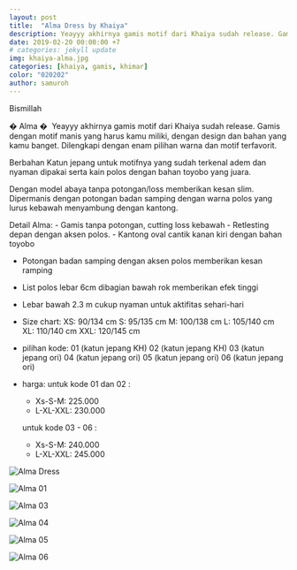 ```yaml
---
layout: post
title:  "Alma Dress by Khaiya"
description: ‌Yeayyy akhirnya gamis motif dari Khaiya sudah release. Gamis dengan motif manis yang harus kamu miliki, dengan design dan bahan yang kamu banget. Dilengkapi dengan enam pilihan warna dan motif terfavorit, mulai dari harga 225.000.
date: 2019-02-20 00:00:00 +7
# categories: jekyll update
img: khaiya-alma.jpg
categories: [khaiya, gamis, khimar]
color: "020202"
author: samuroh
---
```

Bismillah

� Alma �
‌
‌Yeayyy akhirnya gamis motif dari Khaiya sudah release. Gamis dengan motif manis yang harus kamu miliki, dengan design dan bahan yang kamu banget. Dilengkapi dengan enam pilihan warna dan motif terfavorit.


‌Berbahan Katun jepang untuk motifnya yang sudah terkenal adem dan nyaman dipakai serta kain polos dengan bahan toyobo yang juara.
‌

‌Dengan model abaya tanpa potongan/loss memberikan kesan slim. Dipermanis dengan potongan badan samping dengan warna polos yang lurus kebawah menyambung dengan kantong. 
‌

‌Detail Alma: 
‌- Gamis tanpa potongan, cutting loss kebawah
‌- Retlesting depan dengan aksen polos.
‌- Kantong oval cantik kanan kiri dengan bahan toyobo
- Potongan badan samping dengan aksen polos memberikan kesan ramping
- List polos lebar 6cm dibagian bawah rok memberikan efek tinggi
- Lebar bawah 2.3 m cukup nyaman untuk aktifitas sehari-hari
- Size chart:
  XS: 90/134 cm 
  S: 95/135 cm
  M: 100/138 cm
  L: 105/140 cm
  XL: 110/140 cm
  XXL: 120/145 cm
- pilihan kode:
  01 (katun jepang KH)
  02 (katun jepang KH)
  03 (katun jepang ori)
  04 (katun jepang ori)
  05 (katun jepang ori)
  06 (katun jepang ori)
- harga:
  untuk kode 01 dan 02 :
    - Xs-S-M: 225.000
    - L-XL-XXL: 230.000

  untuk kode 03 - 06 :
    - Xs-S-M: 240.000
    - L-XL-XXL: 245.000


![Alma Dress](https://scontent-sin6-2.xx.fbcdn.net/v/t1.0-9/52863974_2126130637680018_4884518408541962240_n.jpg?_nc_cat=104&_nc_eui2=AeG__z9MR3zGmIFiGFTd_HqFU6eWANukbIrPNris-2CK-zU1IpYWGxDvRZfpsfenVGxKlkCQ0lSRO2zdVWqz3gG5QNowOFza1BpNZk76N-yWNg&_nc_ht=scontent-sin6-2.xx&oh=4f7c24898eaf109c92877faee75774e8&oe=5CED669C)

![Alma 01](https://scontent-sin6-2.xx.fbcdn.net/v/t1.0-9/52669958_2126130774346671_8945107750061342720_n.jpg?_nc_cat=102&_nc_eui2=AeGDUuYoHWt8Jg9zaJrS6sglO7uQoiLHMOG00MhT4cczxiaOwpJeagM3PsXW5DErTPAzLDWfBzSDLuAeF-EU0uEcOpxb51EoRaMz__Y13YLpoQ&_nc_ht=scontent-sin6-2.xx&oh=517882e8170f1168426f5dc6b067228f&oe=5CED83AD)

![Alma 03](https://scontent-sin6-2.xx.fbcdn.net/v/t1.0-9/52694967_2126130744346674_1048370077792993280_n.jpg?_nc_cat=101&_nc_eui2=AeE4q3cZkGIWhjPAEDFsiJ_Fyr_Fu5YEE_5eReK8gM4lyyCOp9B_3K7eGvqVVSL1E_45sUpDiOJ9vC5uCfkyHYlTPEUgfoQyXIoRsf5GSRbWxw&_nc_ht=scontent-sin6-2.xx&oh=fb345c310003d3bceefaa8d56fa00bbd&oe=5CEB4CD8)

![Alma 04](https://scontent-sin6-2.xx.fbcdn.net/v/t1.0-9/52649430_2126130877679994_8803536428165234688_n.jpg?_nc_cat=110&_nc_eui2=AeFvd1qi4Q_YQVoXeRgZq8PlbfnroA1BMy4YQMyStSRL0ZJ7jnM1OnWGbnjbCkDw3qAGgxfc-CcC8cPFVBbIUWkHAoTCEkxK27IfU45412sPNA&_nc_ht=scontent-sin6-2.xx&oh=8e23a93aefe1ff8aae584ed75ab5ac03&oe=5CEF5174)

![Alma 05](https://scontent-sin6-2.xx.fbcdn.net/v/t1.0-9/52360319_2126130704346678_4847938154902061056_n.jpg?_nc_cat=104&_nc_eui2=AeFJ7qyp-WqqbOvYY3OBoDIXjx9Z7hfhlanbWcsdE-ROTHPCISU5sBQ_DU_aRJ1Qkx8LiFWrdo_yXZeFqAjjiLB44lfaMrnN5qvOQjz62yJYuQ&_nc_ht=scontent-sin6-2.xx&oh=5dc27f636bcced1bb4051f22a471965c&oe=5CF58F4E)


![Alma 06](https://scontent-sin6-2.xx.fbcdn.net/v/t1.0-9/52333362_2126130847679997_3657838936639668224_n.jpg?_nc_cat=104&_nc_eui2=AeF9d80TOT4LyzDG3GoZOgKX-ymagsDBIMHpd5RQHzrJ3MPrZzf2I05xBguvRaOtArskrUJeeTsrEDQytGqIJ9auiDAQNRKOIPGMuJmxYXBXHg&_nc_ht=scontent-sin6-2.xx&oh=4d48b502759ba1ef4dacc2a5a87536bc&oe=5CF600C2)
